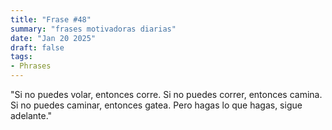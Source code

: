 ```yaml
---
title: "Frase #48"
summary: "frases motivadoras diarias"
date: "Jan 20 2025"
draft: false
tags:
- Phrases
---
```


"Si no puedes volar, entonces corre. Si no puedes correr, entonces camina. Si no puedes caminar, entonces gatea. Pero hagas lo que hagas, sigue adelante."
